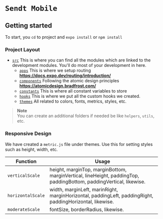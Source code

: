 # `Sendt Mobile`

## Getting started

To start, you `cd` to project and `expo install` or `npm install`

### Project Layout

- [`src`](/src) This is where you can find all the modules which are linked to the development modules. You'll do most of your development in here.
  - [`apps`](/src/app) This is where we setup routing **https://docs.expo.dev/routing/introduction/**
  - [`components`](/src/components) Following the atomic design principles **https://atomicdesign.bradfrost.com/**
  - [`constants`](/src/constants) This is where all constant variables to store
  - [`hooks`](/src/hooks) This is where we put all the custom hooks we created.
  - [`themes`](/src/themes) All related to colors, fonts, metrics, styles, etc.


> **Note**  
> You can create an additional folders if needed be like `helpers`, `utils`, etc.

### Responsive Design

We have created a `metric.js` file under themes. Use this for setting styles such as height, width, etc.

| Function           | Usage                                                                                                              |
| ------------------ | ------------------------------------------------------------------------------------------------------------------ |
| `verticalScale`    | height, marginTop, marginBottom, marginVertical, lineHeight, paddingTop, paddingBottom, paddingVertical, likewise. |
| `horizontalScale`  | width, marginLeft, marinRight, marginHorizontal, paddingLeft, paddingRight, paddingHorizontal, likewise.           |
| `moderateScale`    | fontSize, borderRadius, likewise.                                                                                  |